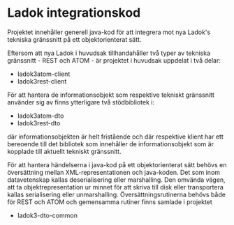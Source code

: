 # Ladok integrationskod
Projektet innehåller generell java-kod för att integrera mot nya Ladok's tekniska gränssnitt på ett objektorienterat sätt.

Eftersom att nya Ladok i huvudsak tillhandahåller två typer av tekniska gränssnitt - REST och ATOM - är projektet i huvudsak uppdelat i två delar:

* ladok3atom-client
* ladok3rest-client

För att hantera de informationsobjekt som respektive tekniskt gränssnitt använder sig av finns ytterligare två stödbibliotek i:

* ladok3atom-dto
* ladok3rest-dto

där informationsobjekten är helt fristående och där respektive klient har ett bereoende till det bibliotek som innehåller de informationsobjekt som är kopplade till aktuellt tekniskt gränssnitt. 

För att hantera händelserna i java-kod på ett objektorienterat sätt behövs en översättning mellan XML-representationen och java-koden. Det som inom datavetenskap kallas deserialisering eller marshalling. Den omvända vägen, att ta objektrepresentation ur minnet för att skriva till disk eller transportera kallas serialisering eller unmarshalling. Översättningsrutinerna behövs både för REST och ATOM och gemensamma rutiner finns samlade i projektet

* ladok3-dto-common

